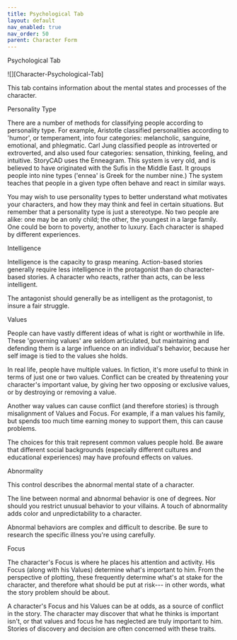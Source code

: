 ```yaml
---
title: Psychological Tab
layout: default
nav_enabled: true
nav_order: 50
parent: Character Form
---
```


Psychological Tab

![][Character-Psychological-Tab]

This tab contains information about the mental states and processes of the character.

Personality Type

There are a number of methods for classifying people according to personality type.   For example,  Aristotle classified personalities according to 'humor', or temperament, into four categories: melancholic, sanguine, emotional, and phlegmatic.  Carl Jung classified people as introverted or extroverted, and also used four categories: sensation, thinking, feeling, and intuitive. StoryCAD uses the Enneagram.  This system is very old, and is believed to have  originated with the Sufis in the Middle East.  It groups people into nine types ('ennea' is Greek for the number nine.)  The system teaches that people in a given type often behave and react in similar ways.

You may wish to use personality types to better understand what motivates your characters, and how they may think and feel in certain situations.  But remember that a personality type is just a stereotype.  No two people are alike: one may be an only child; the other, the youngest in a  large family.  One could be born to poverty, another to luxury.  Each character is shaped by different experiences.

Intelligence

Intelligence is the capacity to grasp meaning.  Action-based stories generally  require less intelligence in the protagonist than do character-based stories.  A character who reacts, rather than acts, can be less intelligent.

The antagonist should generally be as intelligent as the protagonist, to insure a fair struggle.

Values

People can have vastly different ideas of what is right or worthwhile in life. These 'governing values' are seldom articulated, but maintaining and defending them is a large influence on an individual's behavior, because her self image is tied to the values she holds.

In real life, people have multiple values.  In fiction, it's more useful to think in terms of just one or two values.  Conflict can be created by threatening your character's important value,  by giving her two opposing or exclusive values, or by destroying or removing a value.

Another way values can cause conflict (and therefore stories) is through misalignment of Values and Focus.  For example, if a man values his family, but spends too much time earning money to support them,  this can cause problems.

The choices for this trait represent common values people hold.  Be aware that different social backgrounds (especially different cultures and educational experiences)  may have profound effects on values.

Abnormality

This control describes the abnormal mental state of a character.

The line between normal and abnormal behavior is one of degrees.  Nor should you restrict unusual behavior to your villains.  A touch of abnormality adds color and unpredictability to a character.

Abnormal behaviors are complex and difficult to describe.  Be sure to research the specific illness you're using carefully.


Focus

The character's Focus is where he places his attention and activity.  His Focus (along with his Values) determine what's important to him.  From the perspective of plotting, these frequently determine what's at stake for the character, and therefore what should be put at risk--- in other words, what the story problem should be about.

A character's Focus and his Values can be at odds, as a source of conflict in the story.
The character may discover that what he thinks is important isn't, or that values and focus he has neglected are truly important to him.  Stories of discovery and decision are often concerned with these traits.

